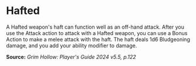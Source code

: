 # Hafted
A Hafted weapon's haft can function well as an off-hand attack. After you use the Attack action to attack with a Hafted weapon, you can use a Bonus Action to make a melee attack with the haft. The haft deals 1d6 Bludgeoning damage, and you add your ability modifier to damage.

**Source:** *Grim Hollow: Player's Guide 2024 v5.5, p.122*